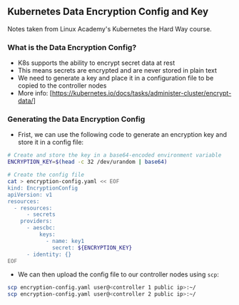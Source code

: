 ## Kubernetes Data Encryption Config and Key
Notes taken from Linux Academy's Kubernetes the Hard Way course.

### What is the Data Encryption Config?
* K8s supports the ability to encrypt secret data at rest
* This means secrets are encrypted and are never stored in plain text
* We need to generate a key and place it in a configuration file to be copied to the controller nodes
* More info: [https://kubernetes.io/docs/tasks/administer-cluster/encrypt-data/]

### Generating the Data Encryption Config
* Frist, we can use the following code to generate an encryption key and store it in a config file:
```bash
# Create and store the key in a base64-encoded environment variable
ENCRYPTION_KEY=$(head -c 32 /dev/urandom | base64)

# Create the config file
cat > encryption-config.yaml << EOF
kind: EncryptionConfig
apiVersion: v1
resources:
  - resources:
      - secrets
    providers:
      - aescbc:
          keys:
            - name: key1
              secret: ${ENCRYPTION_KEY}
      - identity: {}
EOF
```
* We can then upload the config file to our controller nodes using `scp`:
```bash
scp encryption-config.yaml user@<controller 1 public ip>:~/
scp encryption-config.yaml user@<controller 2 public ip>:~/
```
